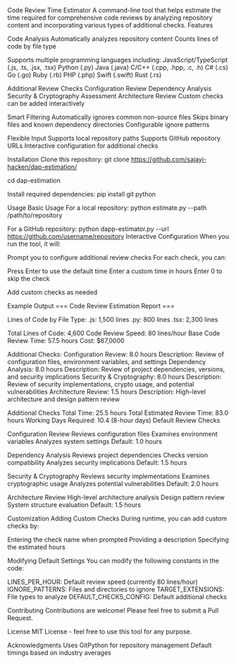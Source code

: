 Code Review Time Estimator
A command-line tool that helps estimate the time required for comprehensive code reviews by analyzing repository content and incorporating various types of additional checks.
Features

Code Analysis
Automatically analyzes repository content
Counts lines of code by file type

Supports multiple programming languages including:
JavaScript/TypeScript (.js, .ts, .jsx, .tsx)
Python (.py)
Java (.java)
C/C++ (.cpp, .hpp, .c, .h)
C# (.cs)
Go (.go)
Ruby (.rb)
PHP (.php)
Swift (.swift)
Rust (.rs)


Additional Review Checks
Configuration Review
Dependency Analysis
Security & Cryptography Assessment
Architecture Review
Custom checks can be added interactively


Smart Filtering
Automatically ignores common non-source files
Skips binary files and known dependency directories
Configurable ignore patterns


Flexible Input
Supports local repository paths
Supports GitHub repository URLs
Interactive configuration for additional checks



Installation
Clone this repository:
git clone https://github.com/sajayi-hacken/dap-estimation/

cd dap-estimation

Install required dependencies:
pip install git python


Usage
Basic Usage
For a local repository:
python estimate.py --path /path/to/repository

For a GitHub repository:
python dapp-estimator.py --url https://github.com/username/repository
Interactive Configuration
When you run the tool, it will:

Prompt you to configure additional review checks
For each check, you can:

Press Enter to use the default time
Enter a custom time in hours
Enter 0 to skip the check


Add custom checks as needed

Example Output
=== Code Review Estimation Report ===

Lines of Code by File Type:
  .js: 1,500 lines
  .py: 800 lines
  .tsx: 2,300 lines

Total Lines of Code: 4,600
Code Review Speed: 80 lines/hour
Base Code Review Time: 57.5 hours
Cost: $67,0000

Additional Checks:
  Configuration Review: 8.0 hours
		Description: Review of configuration files, environment variables, and settings
	Dependency Analysis: 8.0 hours
    Description: Review of project dependencies, versions, and security implications
	Security & Cryptography: 8.0 hours
    Description: Review of security implementations, crypto usage, and potential vulnerabilities
	Architecture Review: 1.5 hours
    Description: High-level architecture and design pattern review

Additional Checks Total Time: 25.5 hours
Total Estimated Review Time: 83.0 hours
Working Days Required: 10.4 (8-hour days)
Default Review Checks

Configuration Review
Reviews configuration files
Examines environment variables
Analyzes system settings
Default: 1.0 hours


Dependency Analysis
Reviews project dependencies
Checks version compatibility
Analyzes security implications
Default: 1.5 hours


Security & Cryptography
Reviews security implementations
Examines cryptographic usage
Analyzes potential vulnerabilities
Default: 2.0 hours


Architecture Review
High-level architecture analysis
Design pattern review
System structure evaluation
Default: 1.5 hours



Customization
Adding Custom Checks
During runtime, you can add custom checks by:

Entering the check name when prompted
Providing a description
Specifying the estimated hours

Modifying Default Settings
You can modify the following constants in the code:

LINES_PER_HOUR: Default review speed (currently 80 lines/hour)
IGNORE_PATTERNS: Files and directories to ignore
TARGET_EXTENSIONS: File types to analyze
DEFAULT_CHECKS_CONFIG: Default additional checks

Contributing
Contributions are welcome! Please feel free to submit a Pull Request.

License
MIT License - feel free to use this tool for any purpose.


Acknowledgments
Uses GitPython for repository management
Default timings based on industry averages
